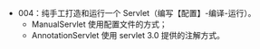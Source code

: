 - 004：纯手工打造和运行一个 Servlet（编写【配置】-编译-运行）。
    - ManualServlet 使用配置文件的方式；
    - AnnotationServlet 使用 servlet 3.0 提供的注解方式。